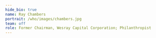 ```yaml
---
hide_bio: true
name: Ray Chambers
portrait: /who/images/chambers.jpg
team: off
role: Former Chairman, Wesray Capital Corporation; Philanthropist
---
```


